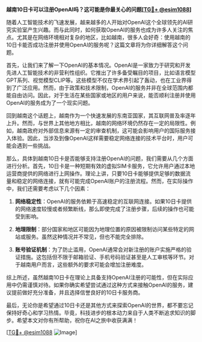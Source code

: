 **越南10日卡可以注册OpenAI吗？这可能是你最关心的问题[[TG💪+ @esim1088](https://t.me/s/esim1088)]**

随着人工智能技术的飞速发展，越来越多的人开始对OpenAI这个全球领先的AI研究实验室产生兴趣。而与此同时，如何获取OpenAI的服务也成为许多人关注的焦点。尤其是在网络环境相对复杂的地区，比如越南，很多人会好奇：使用越南的10日卡能否成功注册并使用OpenAI的服务呢？这篇文章将为你详细解答这个问题。

首先，让我们来了解一下OpenAI的基本情况。OpenAI是一家致力于研究和开发先进人工智能技术的非营利性组织。它推出了许多备受瞩目的项目，比如语言模型GPT系列、视觉模型CLIP等。这些模型不仅在学术界引起了轰动，也在工业界得到了广泛应用。然而，由于政策和技术限制，OpenAI的服务并非在全球范围内都能自由访问。因此，对于生活在某些国家或地区的用户来说，能否顺利注册并使用OpenAI的服务成为了一个现实问题。

回到越南这个话题上，越南作为一个快速发展的东南亚国家，其互联网普及率逐年上升。然而，与世界上其他地方相比，越南的网络环境仍然存在一定的局限性。例如，越南政府对外部信息来源有一定的审查机制，这可能会影响用户的国际服务接入体验。因此，当涉及到像OpenAI这样需要稳定网络连接的技术平台时，用户可能会遇到一些挑战。

那么，具体到越南10日卡是否能够支持注册OpenAI的问题，我们需要从几个方面进行分析。首先，10日卡是一种短期有效的虚拟SIM卡服务，它允许用户通过本地运营商提供的网络进行上网操作。理论上讲，只要10日卡能够提供足够的数据流量和稳定的网络连接，就有可能完成OpenAI账户的注册流程。然而，在实际操作中，我们还需要考虑以下几个因素：

1. **网络稳定性**：OpenAI的服务依赖于高速稳定的互联网连接。如果10日卡提供的网络速度较慢或者频繁断线，那么即使完成了注册步骤，后续的操作也可能受到影响。
   
2. **地理限制**：部分国家和地区可能因为地理位置的原因被限制访问某些特定的网站或服务。虽然这种情况并不常见，但也不能完全排除。

3. **账号验证机制**：为了防止滥用，OpenAI通常会对新注册的账户实施严格的验证措施。这包括但不限于邮箱验证、手机号码验证甚至是人工审核等环节。对于越南用户而言，这些额外的要求可能会增加注册难度。

综上所述，虽然越南10日卡在理论上具备支持OpenAI注册的可能性，但在实际应用中仍需谨慎对待。如果你确实希望尝试通过这种方式来接触OpenAI的服务，建议提前做好充分准备，并且选择信誉良好的10日卡服务商。

最后，无论你是希望通过10日卡还是其他方式来探索OpenAI的世界，都不要忘记保持好奇心和学习热情。毕竟，科技进步的根本动力来自于人类不断追求知识的脚步。希望本文对你有所帮助，祝你在AI之旅中收获满满！

[[TG💪+ @esim1088](https://t.me/s/esim1088) ![Image](https://i.postimg.cc/4NQfJmqS/Snipaste-2025-05-13-00-14-12.png)]